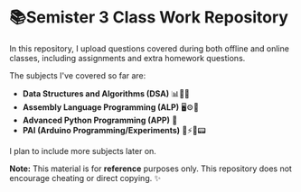 # 📚Semister 3 Class Work Repository
 
In this repository, I upload questions covered during both offline and online classes, including assignments and extra homework questions. 

The subjects I've covered so far are:  
- **Data Structures and Algorithms (DSA)**  📊🔗📐
- **Assembly Language Programming (ALP)**  🖥️⚙️🔧
- **Advanced Python Programming (APP)** 🐍
- **PAI (Arduino Programming/Experiments)** 🤖⚡📡📟

I plan to include more subjects later on. 

**Note:** This material is for **reference** purposes only. This repository does not encourage cheating or direct copying. ✨

